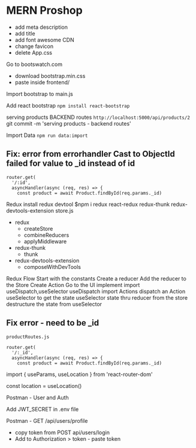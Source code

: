 # MERN Proshop

- add meta description
- add title
- add font awesome CDN
- change favicon
- delete App.css

Go to bootswatch.com

- download bootstrap.min.css
- paste inside frontend/

Import bootstrap to main.js

Add react bootstrap
`npm install react-bootstrap`

serving products BACKEND routes
`http://localhost:5000/api/products/2`
git commit -m 'serving products - backend routes'

Import Data
`npm run data:import`

## Fix: error from errorhandler Cast to ObjectId failed for value to \_id instead of id

```
router.get(
  '/:id',
  asyncHandler(async (req, res) => {
    const product = await Product.findById(req.params._id)
```

Redux
install redux devtool
$npm i redux react-redux redux-thunk redux-devtools-extension
store.js

- redux
  - createStore
  - combineReducers
  - applyMiddleware
- redux-thunk
  - thunk
- redux-devtools-extension
  - composeWithDevTools

Redux Flow
Start with the constants
Create a reducer
Add the reducer to the Store
Create Action
Go to the UI implement
import useDispatch,useSelector
useDispatch
import Actions
dispatch an Action
useSelector to get the state
useSelector state thru reducer from the store
destructure the state from useSelector

## Fix error - need to be \_id

```
productRoutes.js

router.get(
  '/:_id',
  asyncHandler(async (req, res) => {
    const product = await Product.findById(req.params._id)
```

import { useParams, useLocation } from 'react-router-dom'

const location = useLocation()

Postman - User and Auth

Add JWT_SECRET in .env file

Postman - GET /api/users/profile

- copy token from POST api/users/login
- Add to Authorization > token - paste token
